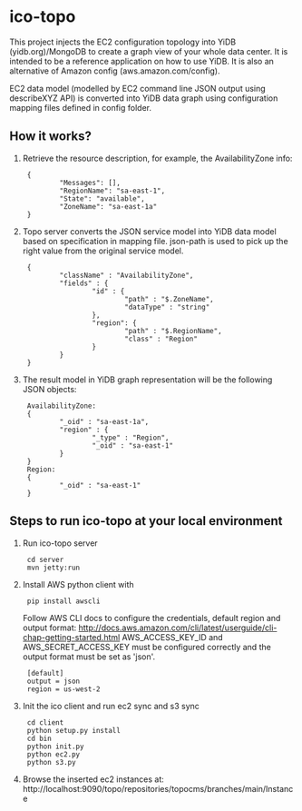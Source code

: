 ico-topo
========
This project injects the EC2 configuration topology into YiDB (yidb.org)/MongoDB to create a graph view of your whole data center. It is intended to be a reference application on how to use YiDB. It is also an alternative of Amazon config (aws.amazon.com/config).

EC2 data model (modelled by EC2 command line JSON output using describeXYZ API) is converted into YiDB data graph using configuration mapping files defined in config folder. 

## How it works?

1. Retrieve the resource description, for example, the AvailabilityZone info:

        {
                "Messages": [], 
                "RegionName": "sa-east-1", 
                "State": "available", 
                "ZoneName": "sa-east-1a"
        }
        
2. Topo server converts the JSON service model into YiDB data model based on specification in mapping file. json-path is used to pick up the right value from the original service model.

        {
                "className" : "AvailabilityZone",
                "fields" : {
                        "id" : {
                                "path" : "$.ZoneName",
                                "dataType" : "string"
                        },
                        "region": {
                                "path" : "$.RegionName",
                                "class" : "Region"
                        }
                }
        }
        
3. The result model in YiDB graph representation will be the following JSON objects:
        
        AvailabilityZone:
        {
                "_oid" : "sa-east-1a",
                "region" : {
                        "_type" : "Region",
                        "_oid" : "sa-east-1"
                }
        }
        Region:
        {
                "_oid" : "sa-east-1"
        }


## Steps to run ico-topo at your local environment

1. Run ico-topo server

        cd server
        mvn jetty:run

2. Install AWS python client with

        pip install awscli

   Follow AWS CLI docs to configure the credentials, default region and output format: http://docs.aws.amazon.com/cli/latest/userguide/cli-chap-getting-started.html
   AWS_ACCESS_KEY_ID and AWS_SECRET_ACCESS_KEY must be configured correctly and the output format must be set as 'json'.

        [default]
        output = json
        region = us-west-2

3. Init the ico client and run ec2 sync and s3 sync
   
        cd client
        python setup.py install	
        cd bin
        python init.py
        python ec2.py
        python s3.py

4. Browse the inserted ec2 instances at: http://localhost:9090/topo/repositories/topocms/branches/main/Instance


  
